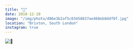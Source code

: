 ```yaml
---
title: "🎀"
date: 2018-12-10
image: "/img/photo/d86e3b2af5c03458837ae468eb8ddf0f.jpg"
location: "Brixton, South London"
instagram: true
---
```


![🎀](/img/photo/d86e3b2af5c03458837ae468eb8ddf0f.jpg)
